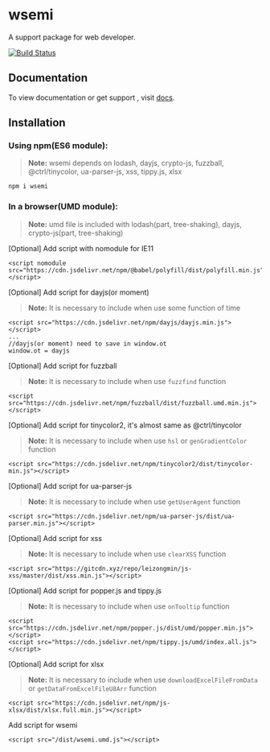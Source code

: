 # wsemi
A support package for web developer.

[![Build Status](https://travis-ci.org/yuda-lyu/wsemi.svg?branch=master)](https://travis-ci.org/yuda-lyu/wsemi)

## Documentation
To view documentation or get support , visit [docs](https://yuda-lyu.github.io/wsemi/wsemi.html).

## Installation
### Using npm(ES6 module):
> **Note:** wsemi depends on lodash, dayjs, crypto-js, fuzzball, @ctrl/tinycolor, ua-parser-js, xss, tippy.js, xlsx
```alias
npm i wsemi
```

### In a browser(UMD module):
> **Note:** umd file is included with lodash(part, tree-shaking), dayjs, crypto-js(part, tree-shaking)

[Optional] Add script with nomodule for IE11
```alias
<script nomodule src="https://cdn.jsdelivr.net/npm/@babel/polyfill/dist/polyfill.min.js"></script>
```
[Optional] Add script for dayjs(or moment)
> **Note:** It is necessary to include when use some function of time
```alias
<script src="https://cdn.jsdelivr.net/npm/dayjs/dayjs.min.js"></script>
...
//dayjs(or moment) need to save in window.ot
window.ot = dayjs
```
[Optional] Add script for fuzzball
> **Note:** It is necessary to include when use `fuzzfind` function
```alias
<script src="https://cdn.jsdelivr.net/npm/fuzzball/dist/fuzzball.umd.min.js"></script>
```
[Optional] Add script for tinycolor2, it's almost same as @ctrl/tinycolor
> **Note:** It is necessary to include when use `hsl` or `genGradientColor` function
```alias
<script src="https://cdn.jsdelivr.net/npm/tinycolor2/dist/tinycolor-min.js"></script>
```
[Optional] Add script for ua-parser-js
> **Note:** It is necessary to include when use `getUserAgent` function
```alias
<script src="https://cdn.jsdelivr.net/npm/ua-parser-js/dist/ua-parser.min.js"></script>
```
[Optional] Add script for xss
> **Note:** It is necessary to include when use `clearXSS` function
```alias
<script src="https://gitcdn.xyz/repo/leizongmin/js-xss/master/dist/xss.min.js"></script>
```
[Optional] Add script for popper.js and tippy.js
> **Note:** It is necessary to include when use `onTooltip` function
```alias
<script src="https://cdn.jsdelivr.net/npm/popper.js/dist/umd/popper.min.js"></script>
<script src="https://cdn.jsdelivr.net/npm/tippy.js/umd/index.all.js"></script>
```
[Optional] Add script for xlsx
> **Note:** It is necessary to include when use `downloadExcelFileFromData` or `getDataFromExcelFileU8Arr` function
```alias
<script src="https://cdn.jsdelivr.net/npm/js-xlsx/dist/xlsx.full.min.js"></script>
```
Add script for wsemi
```alias
<script src="/dist/wsemi.umd.js"></script>
```
